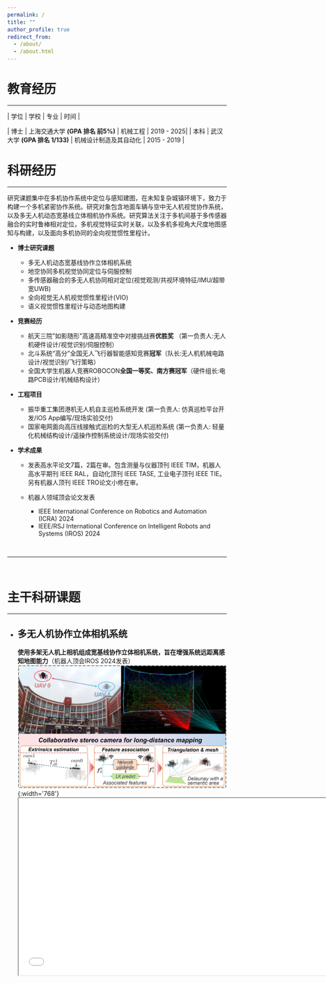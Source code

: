 ```yaml
---
permalink: /
title: ""
author_profile: true
redirect_from: 
  - /about/
  - /about.html
---
```


# 教育经历
---
| 学位 | 学校          | 专业                          | 时间       |
<!-- |:----:|:--------------|:-----------------------------|:-----------| -->
| 博士 | 上海交通大学 **(GPA 排名 前5%)** | 机械工程                      | 2019 - 2025|
| 本科 | 武汉大学 **(GPA 排名 1/133)** | 机械设计制造及其自动化        | 2015 - 2019 |

# 科研经历
---
研究课题集中在多机协作系统中定位与感知建图，在未知复杂城镇环境下，致力于构建一个多机紧密协作系统。研究对象包含地面车辆与空中无人机视觉协作系统，以及多无人机动态宽基线立体相机协作系统。研究算法关注于多机间基于多传感器融合的实时鲁棒相对定位，多机视觉特征实时关联，以及多机多视角大尺度地图感知与构建，以及面向多机协同的全向视觉惯性里程计。

- **博士研究课题**
  - 多无人机动态宽基线协作立体相机系统
  - 地空协同多机视觉协同定位与伺服控制
  - 多传感器融合的多无人机协同相对定位(视觉观测/共视环境特征/IMU/超带宽UWB)
  - 全向视觉无人机视觉惯性里程计(VIO)
  - 语义视觉惯性里程计与动态地图构建

- **竞赛经历**
  - 航天三院”如影随形”高速高精准空中对接挑战赛**优胜奖** （第一负责人:无人机硬件设计/视觉识别/伺服控制）
  - 北斗系统“高分”全国无人飞行器智能感知竞赛**冠军**（队长:无人机机械电路设计/视觉识别/飞行策略）
  - 全国大学生机器人竞赛ROBOCON**全国一等奖、南方赛冠军**（硬件组长:电路PCB设计/机械结构设计）

- **工程项目**
  - 振华重工集团港机无人机自主巡检系统开发 (第一负责人: 仿真巡检平台开发/IOS App编写/现场实验交付)
  - 国家电网面向高压线接触式巡检的大型无人机巡检系统 (第一负责人: 轻量化机械结构设计/遥操作控制系统设计/现场实验交付)

- **学术成果**
  - 发表高水平论文7篇，2篇在审。包含测量与仪器顶刊 IEEE TIM，机器人高水平期刊 IEEE RAL，自动化顶刊 IEEE TASE, 工业电子顶刊 IEEE TIE。另有机器人顶刊 IEEE TRO论文小修在审。

  - 机器人领域顶会论文发表
    - IEEE International Conference on Robotics and Automation (ICRA) 2024
    - IEEE/RSJ International Conference on Intelligent Robots and Systems (IROS) 2024
<br/>




---
<br/>

# 主干科研课题 
---
- ## 多无人机协作立体相机系统
  **使用多架无人机上相机组成宽基线协作立体相机系统，旨在增强系统远距离感知地图能力**（机器人顶会IROS 2024发表）
  ![collaborative_stereo](../images/collaborative_stereo_illustration-v4.png "collaborative_stereo"){:width='768'}
  <iframe height=406 width=720 src="../images/collaborative-stereo-camera-V2-264-compressed.mp4">
<br/>
<br/>


- ## 多机共视视觉特征实时关联与相对定位
  该工作利用共视环境特征实现多架无人机的实时相对定位，在前端，我们提出一个双通道结构，用于实现高帧率多相机的实时视觉特征关联，在后端我们针对多机系统，设计了一个多状态约束的卡尔曼滤波MSCKF，用于估计飞机之间的外参。（机器人高水平期刊 IEEE RAL 2024 小修接收）
  <iframe height=406 width=720 src="../images/A-Real-Time-Dual-Channel-Feature-Association-for-Relative-Pose-Estimation-of-UAVs-Only-results-compressed.mp4">
<br/>
<br/>

- ## 基于地空协作系统的鲁棒视觉定位
  针对夜间桥梁底部巡检，提出了一个地空协作视觉定位系统，该工作使用红外-可见光双光源的方案实现无人机相对于车辆的鲁棒视觉估计，以及视觉伺服控制，最终可随车辆引导，完成对桥梁地面的自主巡检。
  （测量与仪器顶刊 IEEE TIM 2022 发表）
  <iframe height=406 width=720 src="../images/Under-Bridge-Inspection-with-a-Ground-Air-System.mp4">
<br/>
<br/>
      
- ## 面向动态环境的语义视觉惯性里程计与粒子占据地图
  面向动态环境下鲁棒自定位和动态地图构建，我们结合语义分割和深度学习视觉特征，基于OpenVINS框架，实现车辆自定位，并同步构建一个包含动态物体的占据地图。（机器人顶刊 IEEE TRO 2024 在审小修中）
  ![openvins_dynamic_framework-trim](../images/openvins_dynamic_framework-trim.png "openvins_dynamic_framework-trim")
  <iframe height=396 width=704 src="../images/semantic-particle-based-map.mp4">
<br/>
<br/>

- ## 面向多机协同的全向鱼眼视觉惯性里程计系统
  搭建视觉
  I design a visual-inertial odometry with four fisheye cameras (220 degrees) as follows. The SuperPoint is for multi-UAV cross-camera feature matching. The Fast corner is extracted with grid spaces. Then LK optical flow are used for local feature association.
  ![fisheye VIO](../images/four-fisheye-cameras.png "fisheye VIO"){:width='768'}
  <iframe height=396 width=720 src="../images/VIO-omni-fisheye-cameras-H264.mp4">
<br/>
<br/>

<br/>
<br/>

---
<br/>
<br/>


# 国家级竞赛
---
- ## 北斗系统“高分”全国无人飞行器智能感知竞赛**冠军**
  赛方要求无人机自主避障并穿越指定竞赛圈，快速抵达终点。作为领队提出椭圆拟合，数字识别等关键路标检测方法，带队调试四旋翼无人机。实现无人机以2.5m/s高速穿越复杂密集环境。领先亚军近一倍时间。
  <iframe height=406 width=720 src="../images/offline.mp4">

- ## 航天三院”如影随形”高速高精准空中对接挑战赛**优胜奖**
  比赛要求无人机高速高精度追踪移动车辆，作为第一负责人搭建设计六旋翼无人机，编写视觉识别追踪、视觉伺服控制程序。飞行速度最高达到65km/h。
  <iframe height=406 width=720 src="../images/high-speed-flight-ruyingsuixing-music-compressed.mp4">

- ## 全国大学生机器人竞赛ROBOCON**全国一等奖、南方赛冠军**
  作为硬件组组长，负责电路PCB设计，如主控板、电机驱动板。同时参与轮式机器人机械结构设计与搭建。
  ![Champion of ROBOCON](../images/robocon.jpg "Champion of ROBOCON"){:width='768'}

---
<br/>
<br/>

# 工程项目
---
- ## 面向高压线X光巡检的柔性拖曳空中巡检机器人
  针对高压线耐张线夹接触式巡检任务，作为第一负责人完成全部机械、电控、视觉辅助系统的无人机设计与搭建。国内首次实现无人机带载X光设备精准降落，远程视觉辅助，遥操作控制。成功交付山东国家电网。（该工作在IEEE International Conference on Robotics and Biomimetics 2023 发表）
  <iframe height=406 width=720 src="../images/Video-A-Flexible-Towed-Aerial-Robot-System-for-Stable-X-ray-Inspection-of-Power-Lines-compressed.mp4">
<br/>
<br/>

- ## 振华集团港机无人机巡检系统
  基于大疆M300开发港口港机无人机缺陷巡检软件。实现Gazebo虚拟航线规划到实际巡检部署。以第一负责人在Rviz中开发巡检示教软件，编写相应IOS港机巡检App。成功交付振华集团所属全球港口自主巡检。
  ![zhenhua](../images/zhenhua-all.png "zhenhua"){:width='768'}

---
<br/>
<br/>

# 合作课题
---

- ## 搭便车：无人机动态吸附移动车辆
  提出动态多模式搜索策略提升最优时间轨迹规划效率。首次实现无人机实时动态规划与精准末端控制，并设计多角度吸附装置，无人机得以敏捷姿态吸附到移动目标斜面，可提供侦查任务，被IEEE封面高度报道。
  （该工作在自动化顶刊 IEEE Transactions on Automation Science and Engineering 2023 发表**
  ![graphic-abstract](../images/graphic-abstract.png "graphic-abstract"){:width='720'}
  <iframe height=396 width=704 src="../images/TASE-hitchhiker-video-music-compressed.mp4">
<br/>
<br/>

- ## 面向不确定性的无人机多模态控制与模糊决策
  针对无人机在密集环境中飞行模式切换问题，提出环境不确定度评估模型，并建立模糊决策，以最小化不确定性的策略，评估无人机最大飞行速度。设计多种多模态飞行控制策略，实现多种复杂环境下高速安全飞行。

  （该工作在工业电子顶刊 IEEE Transactions on Industrial Electronics 2023 发表）
  <iframe height=396 width=704 src="../images/Video-Fast_Flight_of_the_Flying_Robot_With_Fuzzy_Decision_and_Multimodal_Control_Tackling_Uncertainties-compressed.mp4">

